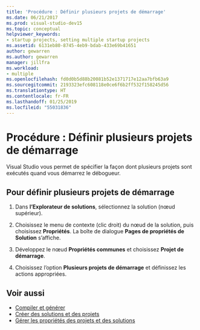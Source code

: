 ```yaml
---
title: 'Procédure : Définir plusieurs projets de démarrage'
ms.date: 06/21/2017
ms.prod: visual-studio-dev15
ms.topic: conceptual
helpviewer_keywords:
- startup projects, setting multiple startup projects
ms.assetid: 6131eb80-8745-4eb9-bdab-433e69b41651
author: gewarren
ms.author: gewarren
manager: jillfra
ms.workload:
- multiple
ms.openlocfilehash: fd0d0b5d88b20081b52e1371717e12aa7bfb63a9
ms.sourcegitcommit: 2193323efc608118e0ce6f6b2ff532f158245d56
ms.translationtype: HT
ms.contentlocale: fr-FR
ms.lasthandoff: 01/25/2019
ms.locfileid: "55031836"
---
```

# <a name="how-to-set-multiple-startup-projects"></a>Procédure : Définir plusieurs projets de démarrage

Visual Studio vous permet de spécifier la façon dont plusieurs projets sont exécutés quand vous démarrez le débogueur.

## <a name="to-set-multiple-startup-projects"></a>Pour définir plusieurs projets de démarrage

1.  Dans **l’Explorateur de solutions**, sélectionnez la solution (nœud supérieur).

2.  Choisissez le menu de contexte (clic droit) du nœud de la solution, puis choisissez **Propriétés**. La boîte de dialogue **Pages de propriétés de Solution** s’affiche.

3.  Développez le nœud **Propriétés communes** et choisissez **Projet de démarrage**.

4.  Choisissez l’option **Plusieurs projets de démarrage** et définissez les actions appropriées.

## <a name="see-also"></a>Voir aussi

- [Compiler et générer](../ide/compiling-and-building-in-visual-studio.md)
- [Créer des solutions et des projets](../ide/creating-solutions-and-projects.md)
- [Gérer les propriétés des projets et des solutions](../ide/managing-project-and-solution-properties.md)